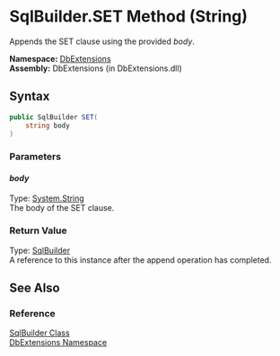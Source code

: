 SqlBuilder.SET Method (String)
==============================
Appends the SET clause using the provided *body*.

**Namespace:** [DbExtensions][1]  
**Assembly:** DbExtensions (in DbExtensions.dll)

Syntax
------

```csharp
public SqlBuilder SET(
	string body
)
```

### Parameters

#### *body*
Type: [System.String][2]  
The body of the SET clause.

### Return Value
Type: [SqlBuilder][3]  
A reference to this instance after the append operation has completed.

See Also
--------

### Reference
[SqlBuilder Class][3]  
[DbExtensions Namespace][1]  

[1]: ../README.md
[2]: http://msdn.microsoft.com/en-us/library/s1wwdcbf
[3]: README.md
